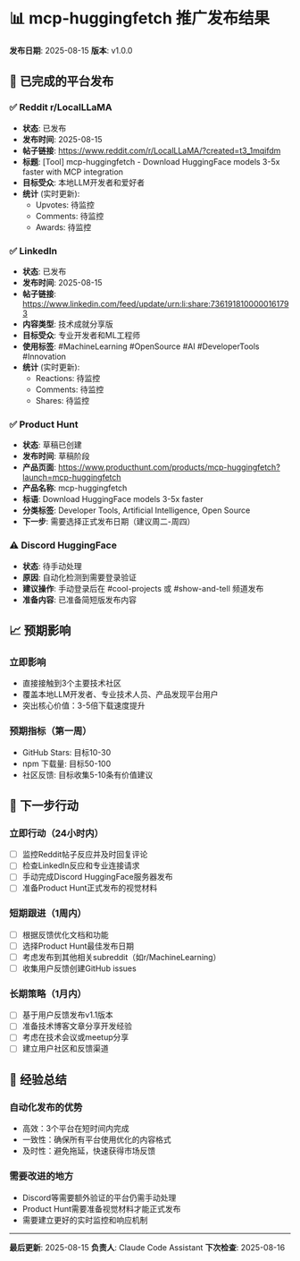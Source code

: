# 📊 mcp-huggingfetch 推广发布结果

**发布日期**: 2025-08-15
**版本**: v1.0.0

## 🎯 已完成的平台发布

### ✅ Reddit r/LocalLLaMA
- **状态**: 已发布
- **发布时间**: 2025-08-15
- **帖子链接**: https://www.reddit.com/r/LocalLLaMA/?created=t3_1mqifdm
- **标题**: [Tool] mcp-huggingfetch - Download HuggingFace models 3-5x faster with MCP integration
- **目标受众**: 本地LLM开发者和爱好者
- **统计** (实时更新):
  - Upvotes: 待监控
  - Comments: 待监控
  - Awards: 待监控

### ✅ LinkedIn 
- **状态**: 已发布
- **发布时间**: 2025-08-15
- **帖子链接**: https://www.linkedin.com/feed/update/urn:li:share:7361918100000161793
- **内容类型**: 技术成就分享版
- **目标受众**: 专业开发者和ML工程师
- **使用标签**: #MachineLearning #OpenSource #AI #DeveloperTools #Innovation
- **统计** (实时更新):
  - Reactions: 待监控
  - Comments: 待监控
  - Shares: 待监控

### ✅ Product Hunt
- **状态**: 草稿已创建
- **发布时间**: 草稿阶段
- **产品页面**: https://www.producthunt.com/products/mcp-huggingfetch?launch=mcp-huggingfetch
- **产品名称**: mcp-huggingfetch
- **标语**: Download HuggingFace models 3-5x faster
- **分类标签**: Developer Tools, Artificial Intelligence, Open Source
- **下一步**: 需要选择正式发布日期（建议周二-周四）

### ⚠️ Discord HuggingFace
- **状态**: 待手动处理
- **原因**: 自动化检测到需要登录验证
- **建议操作**: 手动登录后在 #cool-projects 或 #show-and-tell 频道发布
- **准备内容**: 已准备简短版发布内容

## 📈 预期影响

### 立即影响
- 直接接触到3个主要技术社区
- 覆盖本地LLM开发者、专业技术人员、产品发现平台用户
- 突出核心价值：3-5倍下载速度提升

### 预期指标（第一周）
- GitHub Stars: 目标10-30
- npm 下载量: 目标50-100 
- 社区反馈: 目标收集5-10条有价值建议

## 🔄 下一步行动

### 立即行动（24小时内）
- [ ] 监控Reddit帖子反应并及时回复评论
- [ ] 检查LinkedIn反应和专业连接请求
- [ ] 手动完成Discord HuggingFace服务器发布
- [ ] 准备Product Hunt正式发布的视觉材料

### 短期跟进（1周内）
- [ ] 根据反馈优化文档和功能
- [ ] 选择Product Hunt最佳发布日期
- [ ] 考虑发布到其他相关subreddit（如r/MachineLearning）
- [ ] 收集用户反馈创建GitHub issues

### 长期策略（1月内）
- [ ] 基于用户反馈发布v1.1版本
- [ ] 准备技术博客文章分享开发经验
- [ ] 考虑在技术会议或meetup分享
- [ ] 建立用户社区和反馈渠道

## 📝 经验总结

### 自动化发布的优势
- 高效：3个平台在短时间内完成
- 一致性：确保所有平台使用优化的内容格式
- 及时性：避免拖延，快速获得市场反馈

### 需要改进的地方
- Discord等需要额外验证的平台仍需手动处理
- Product Hunt需要准备视觉材料才能正式发布
- 需要建立更好的实时监控和响应机制

---

**最后更新**: 2025-08-15
**负责人**: Claude Code Assistant
**下次检查**: 2025-08-16